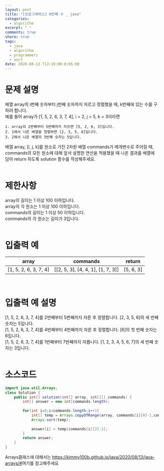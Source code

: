 ```yaml
---
layout: post
title: "[프로그래머스] K번째 수 _ java"
categories:
  - algorithm
excerpt: " "
comments: true
share: true
tags:
  - java
  - algorithm
  - programmers
  - sort
date: 2020-08-13 T13:19:00-0:05:00
---
```


# 문제 설명
배열 array의 i번째 숫자부터 j번째 숫자까지 자르고 정렬했을 때, k번째에 있는 수를 구하려 합니다. <br/>
예를 들어 array가 [1, 5, 2, 6, 3, 7, 4], i = 2, j = 5, k = 3이라면 <br/>

    1. array의 2번째부터 5번째까지 자르면 [5, 2, 6, 3]입니다.
    2. 1에서 나온 배열을 정렬하면 [2, 3, 5, 6]입니다.
    3. 2에서 나온 배열의 3번째 숫자는 5입니다.

배열 array, [i, j, k]를 원소로 가진 2차원 배열 commands가 매개변수로 주어질 때, commands의 모든 원소에 대해 앞서 설명한 연산을 적용했을 때 나온 결과를 배열에 담아 return 하도록 solution 함수를 작성해주세요.<br/><br/>

# 제한사항
array의 길이는 1 이상 100 이하입니다.<br/>
array의 각 원소는 1 이상 100 이하입니다.<br/>
commands의 길이는 1 이상 50 이하입니다.<br/>
commands의 각 원소는 길이가 3입니다.<br/><br/>

# 입출력 예

|array|commands|return|
|-----|------|-----|
|[1, 5, 2, 6, 3, 7, 4] |[[2, 5, 3], [4, 4, 1], [1, 7, 3]]|[5, 6, 3]|
<br/>

# 입출력 예 설명
[1, 5, 2, 6, 3, 7, 4]를 2번째부터 5번째까지 자른 후 정렬합니다. [2, 3, 5, 6]의 세 번째 숫자는 5입니다.<br/>
[1, 5, 2, 6, 3, 7, 4]를 4번째부터 4번째까지 자른 후 정렬합니다. [6]의 첫 번째 숫자는 6입니다.<br/>
[1, 5, 2, 6, 3, 7, 4]를 1번째부터 7번째까지 자릅니다. [1, 2, 3, 4, 5, 6, 7]의 세 번째 숫자는 3입니다.<br/><br/>


# 소스코드
```java
import java.util.Arrays;
class Solution {
    public int[] solution(int[] array, int[][] commands) {
        int[] answer = new int[commands.length];
        
        for(int i=0;i<commands.length;i++){
            int[] temp = Arrays.copyOfRange(array, commands[i][0]-1,commands[i][1]);
            Arrays.sort(temp);
            
            answer[i] = temp[commands[i][2]-1];
        }
        return answer;
    }
}
```

Arrays클래스에 대해서는 <https://kimmy100b.github.io/java/2020/08/13/java-arrays/#>여기를 참고해주세요